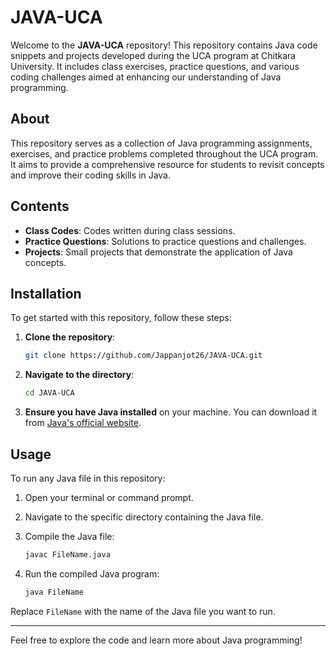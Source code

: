 # JAVA-UCA

Welcome to the **JAVA-UCA** repository! This repository contains Java code snippets and projects developed during the UCA program at Chitkara University. It includes class exercises, practice questions, and various coding challenges aimed at enhancing our understanding of Java programming.

## About

This repository serves as a collection of Java programming assignments, exercises, and practice problems completed throughout the UCA program. It aims to provide a comprehensive resource for students to revisit concepts and improve their coding skills in Java.

## Contents

- **Class Codes**: Codes written during class sessions.
- **Practice Questions**: Solutions to practice questions and challenges.
- **Projects**: Small projects that demonstrate the application of Java concepts.

## Installation

To get started with this repository, follow these steps:

1. **Clone the repository**:

   ```bash
   git clone https://github.com/Jappanjot26/JAVA-UCA.git
   ```

2. **Navigate to the directory**:

   ```bash
   cd JAVA-UCA
   ```

3. **Ensure you have Java installed** on your machine. You can download it from [Java's official website](https://www.oracle.com/java/technologies/javase-jdk11-downloads.html).

## Usage

To run any Java file in this repository:

1. Open your terminal or command prompt.
2. Navigate to the specific directory containing the Java file.
3. Compile the Java file:

   ```bash
   javac FileName.java
   ```

4. Run the compiled Java program:

   ```bash
   java FileName
   ```

Replace `FileName` with the name of the Java file you want to run.

---

Feel free to explore the code and learn more about Java programming!
